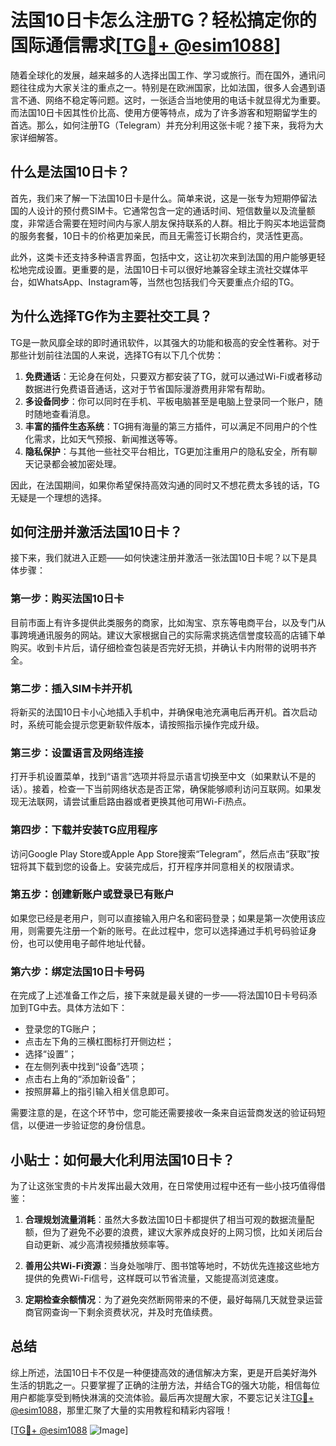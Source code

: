 # 法国10日卡怎么注册TG？轻松搞定你的国际通信需求[[TG💪+ @esim1088](https://t.me/s/esim1088)]

随着全球化的发展，越来越多的人选择出国工作、学习或旅行。而在国外，通讯问题往往成为大家关注的重点之一。特别是在欧洲国家，比如法国，很多人会遇到语言不通、网络不稳定等问题。这时，一张适合当地使用的电话卡就显得尤为重要。而法国10日卡因其性价比高、使用方便等特点，成为了许多游客和短期留学生的首选。那么，如何注册TG（Telegram）并充分利用这张卡呢？接下来，我将为大家详细解答。

## 什么是法国10日卡？

首先，我们来了解一下法国10日卡是什么。简单来说，这是一张专为短期停留法国的人设计的预付费SIM卡。它通常包含一定的通话时间、短信数量以及流量额度，非常适合需要在短时间内与家人朋友保持联系的人群。相比于购买本地运营商的服务套餐，10日卡的价格更加亲民，而且无需签订长期合约，灵活性更高。

此外，这类卡还支持多种语言界面，包括中文，这让初次来到法国的用户能够更轻松地完成设置。更重要的是，法国10日卡可以很好地兼容全球主流社交媒体平台，如WhatsApp、Instagram等，当然也包括我们今天要重点介绍的TG。

## 为什么选择TG作为主要社交工具？

TG是一款风靡全球的即时通讯软件，以其强大的功能和极高的安全性著称。对于那些计划前往法国的人来说，选择TG有以下几个优势：

1. **免费通话**：无论身在何处，只要双方都安装了TG，就可以通过Wi-Fi或者移动数据进行免费语音通话，这对于节省国际漫游费用非常有帮助。
2. **多设备同步**：你可以同时在手机、平板电脑甚至是电脑上登录同一个账户，随时随地查看消息。
3. **丰富的插件生态系统**：TG拥有海量的第三方插件，可以满足不同用户的个性化需求，比如天气预报、新闻推送等等。
4. **隐私保护**：与其他一些社交平台相比，TG更加注重用户的隐私安全，所有聊天记录都会被加密处理。

因此，在法国期间，如果你希望保持高效沟通的同时又不想花费太多钱的话，TG无疑是一个理想的选择。

## 如何注册并激活法国10日卡？

接下来，我们就进入正题——如何快速注册并激活一张法国10日卡呢？以下是具体步骤：

### 第一步：购买法国10日卡

目前市面上有许多提供此类服务的商家，比如淘宝、京东等电商平台，以及专门从事跨境通讯服务的网站。建议大家根据自己的实际需求挑选信誉度较高的店铺下单购买。收到卡片后，请仔细检查包装是否完好无损，并确认卡内附带的说明书齐全。

### 第二步：插入SIM卡并开机

将新买的法国10日卡小心地插入手机中，并确保电池充满电后再开机。首次启动时，系统可能会提示您更新软件版本，请按照指示操作完成升级。

### 第三步：设置语言及网络连接

打开手机设置菜单，找到“语言”选项并将显示语言切换至中文（如果默认不是的话）。接着，检查一下当前网络状态是否正常，确保能够顺利访问互联网。如果发现无法联网，请尝试重启路由器或者更换其他可用Wi-Fi热点。

### 第四步：下载并安装TG应用程序

访问Google Play Store或Apple App Store搜索“Telegram”，然后点击“获取”按钮将其下载到您的设备上。安装完成后，打开程序并同意相关的权限请求。

### 第五步：创建新账户或登录已有账户

如果您已经是老用户，则可以直接输入用户名和密码登录；如果是第一次使用该应用，则需要先注册一个新的账号。在此过程中，您可以选择通过手机号码验证身份，也可以使用电子邮件地址代替。

### 第六步：绑定法国10日卡号码

在完成了上述准备工作之后，接下来就是最关键的一步——将法国10日卡号码添加到TG中去。具体方法如下：
- 登录您的TG账户；
- 点击左下角的三横杠图标打开侧边栏；
- 选择“设置”；
- 在左侧列表中找到“设备”选项；
- 点击右上角的“添加新设备”；
- 按照屏幕上的指引输入相关信息即可。

需要注意的是，在这个环节中，您可能还需要接收一条来自运营商发送的验证码短信，以便进一步验证您的身份信息。

## 小贴士：如何最大化利用法国10日卡？

为了让这张宝贵的卡片发挥出最大效用，在日常使用过程中还有一些小技巧值得借鉴：

1. **合理规划流量消耗**：虽然大多数法国10日卡都提供了相当可观的数据流量配额，但为了避免不必要的浪费，建议大家养成良好的上网习惯，比如关闭后台自动更新、减少高清视频播放频率等。

2. **善用公共Wi-Fi资源**：当身处咖啡厅、图书馆等地时，不妨优先连接这些地方提供的免费Wi-Fi信号，这样既可以节省流量，又能提高浏览速度。

3. **定期检查余额情况**：为了避免突然断网带来的不便，最好每隔几天就登录运营商官网查询一下剩余资费状况，并及时充值续费。

## 总结

综上所述，法国10日卡不仅是一种便捷高效的通信解决方案，更是开启美好海外生活的钥匙之一。只要掌握了正确的注册方法，并结合TG的强大功能，相信每位用户都能享受到畅快淋漓的交流体验。最后再次提醒大家，不要忘记关注[TG💪+ @esim1088](https://t.me/s/esim1088)，那里汇聚了大量的实用教程和精彩内容哦！

[[TG💪+ @esim1088](https://t.me/s/esim1088) ![Image](https://i.postimg.cc/4NQfJmqS/Snipaste-2025-05-13-00-14-12.png)]